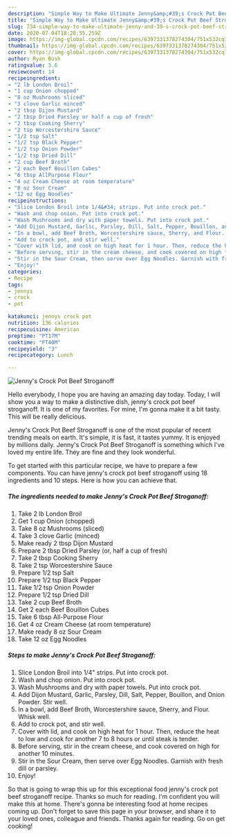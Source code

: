 ```yaml
---
description: "Simple Way to Make Ultimate Jenny&amp;#39;s Crock Pot Beef Stroganoff"
title: "Simple Way to Make Ultimate Jenny&amp;#39;s Crock Pot Beef Stroganoff"
slug: 734-simple-way-to-make-ultimate-jenny-and-39-s-crock-pot-beef-stroganoff
date: 2020-07-04T18:28:55.259Z
image: https://img-global.cpcdn.com/recipes/6397331378274304/751x532cq70/jennys-crock-pot-beef-stroganoff-recipe-main-photo.jpg
thumbnail: https://img-global.cpcdn.com/recipes/6397331378274304/751x532cq70/jennys-crock-pot-beef-stroganoff-recipe-main-photo.jpg
cover: https://img-global.cpcdn.com/recipes/6397331378274304/751x532cq70/jennys-crock-pot-beef-stroganoff-recipe-main-photo.jpg
author: Ryan Bush
ratingvalue: 3.6
reviewcount: 14
recipeingredient:
- "2 lb London Broil"
- "1 cup Onion chopped"
- "8 oz Mushrooms sliced"
- "3 clove Garlic minced"
- "2 tbsp Dijon Mustard"
- "2 tbsp Dried Parsley or half a cup of fresh"
- "2 tbsp Cooking Sherry"
- "2 tsp Worcestershire Sauce"
- "1/2 tsp Salt"
- "1/2 tsp Black Pepper"
- "1/2 tsp Onion Powder"
- "1/2 tsp Dried Dill"
- "2 cup Beef Broth"
- "2 each Beef Bouillon Cubes"
- "6 tbsp AllPurpose Flour"
- "4 oz Cream Cheese at room temperature"
- "8 oz Sour Cream"
- "12 oz Egg Noodles"
recipeinstructions:
- "Slice London Broil into 1/4&#34; strips. Put into crock pot."
- "Wash and chop onion. Put into crock pot."
- "Wash Mushrooms and dry with paper towels. Put into crock pot."
- "Add Dijon Mustard, Garlic, Parsley, Dill, Salt, Pepper, Bouillon, and Onion Powder. Stir well."
- "In a bowl, add Beef Broth, Worcestershire sauce, Sherry, and Flour. Whisk well."
- "Add to crock pot, and stir well."
- "Cover with lid, and cook on high heat for 1 hour. Then, reduce the heat to low and cook for another 7 to 8 hours or until steak is tender."
- "Before serving, stir in the cream cheese, and cook covered on high for another 10 minutes."
- "Stir in the Sour Cream, then serve over Egg Noodles. Garnish with fresh dill or parsley."
- "Enjoy!"
categories:
- Recipe
tags:
- jennys
- crock
- pot

katakunci: jennys crock pot 
nutrition: 136 calories
recipecuisine: American
preptime: "PT17M"
cooktime: "PT40M"
recipeyield: "3"
recipecategory: Lunch

---
```



![Jenny&#39;s Crock Pot Beef Stroganoff](https://img-global.cpcdn.com/recipes/6397331378274304/751x532cq70/jennys-crock-pot-beef-stroganoff-recipe-main-photo.jpg)

Hello everybody, I hope you are having an amazing day today. Today, I will show you a way to make a distinctive dish, jenny&#39;s crock pot beef stroganoff. It is one of my favorites. For mine, I'm gonna make it a bit tasty. This will be really delicious.



Jenny&#39;s Crock Pot Beef Stroganoff is one of the most popular of recent trending meals on earth. It's simple, it is fast, it tastes yummy. It is enjoyed by millions daily. Jenny&#39;s Crock Pot Beef Stroganoff is something which I've loved my entire life. They are fine and they look wonderful.


To get started with this particular recipe, we have to prepare a few components. You can have jenny&#39;s crock pot beef stroganoff using 18 ingredients and 10 steps. Here is how you can achieve that.

<!--inarticleads1-->

##### The ingredients needed to make Jenny&#39;s Crock Pot Beef Stroganoff:

1. Take 2 lb London Broil
1. Get 1 cup Onion (chopped)
1. Take 8 oz Mushrooms (sliced)
1. Take 3 clove Garlic (minced)
1. Make ready 2 tbsp Dijon Mustard
1. Prepare 2 tbsp Dried Parsley (or, half a cup of fresh)
1. Take 2 tbsp Cooking Sherry
1. Take 2 tsp Worcestershire Sauce
1. Prepare 1/2 tsp Salt
1. Prepare 1/2 tsp Black Pepper
1. Take 1/2 tsp Onion Powder
1. Prepare 1/2 tsp Dried Dill
1. Take 2 cup Beef Broth
1. Get 2 each Beef Bouillon Cubes
1. Take 6 tbsp All-Purpose Flour
1. Get 4 oz Cream Cheese (at room temperature)
1. Make ready 8 oz Sour Cream
1. Take 12 oz Egg Noodles




<!--inarticleads2-->

##### Steps to make Jenny&#39;s Crock Pot Beef Stroganoff:

1. Slice London Broil into 1/4&#34; strips. Put into crock pot.
1. Wash and chop onion. Put into crock pot.
1. Wash Mushrooms and dry with paper towels. Put into crock pot.
1. Add Dijon Mustard, Garlic, Parsley, Dill, Salt, Pepper, Bouillon, and Onion Powder. Stir well.
1. In a bowl, add Beef Broth, Worcestershire sauce, Sherry, and Flour. Whisk well.
1. Add to crock pot, and stir well.
1. Cover with lid, and cook on high heat for 1 hour. Then, reduce the heat to low and cook for another 7 to 8 hours or until steak is tender.
1. Before serving, stir in the cream cheese, and cook covered on high for another 10 minutes.
1. Stir in the Sour Cream, then serve over Egg Noodles. Garnish with fresh dill or parsley.
1. Enjoy!




So that is going to wrap this up for this exceptional food jenny&#39;s crock pot beef stroganoff recipe. Thanks so much for reading. I'm confident you will make this at home. There's gonna be interesting food at home recipes coming up. Don't forget to save this page in your browser, and share it to your loved ones, colleague and friends. Thanks again for reading. Go on get cooking!
